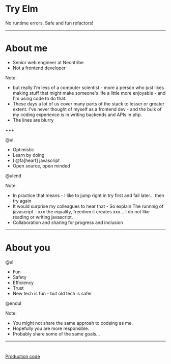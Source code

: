 # Try Elm
No runtime errors. Safe and fun refactors!

---

# About me

- Senior web engineer at Neontribe
- Not a frontend developer

Note:

- but really I'm less of a computer scientist - more a person who just likes making stuff that might make someone's life a little more enjoyable - and I'm using code to do that.  
- These days a lot of us cover many parts of the stack to lesser or greater extent. I've never thought of myself as a frontend dev - and the bulk of my coding experience is in writing backends and APIs in php.
- The lines are blurry


+++

@ul

- Optimistic
- Learn by doing
- I @fa[heart] javascript
- Open source, open minded

@ulend

Note:

- In practice that means - I like to jump right in try first and fail later... then try again
- It would surprise my colleagues to hear that - So explain The runnnig of javascript - xxx the equality, freedom it creates xxx... I do not like reading or writing javascript.
- Collaboration and sharing for progress and inclusion

---

# About you

@ul

- Fun
- Safety
- Efficiency
- Trust
- New tech is fun - but old tech is safer

@endul

Note:

- You might not share the same approah to codeing as me.
- Hopefully you are more responsible.
- Probably share some of the same goals...

---

#
[Production code](https://github.co.uk/katjam/elm-pic-story-site)
